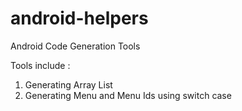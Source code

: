 # android-helpers
Android Code Generation Tools

Tools include :
<ol>
  <li>Generating Array List</li>
  <li>Generating Menu and Menu Ids using switch case</li>
</ol>
